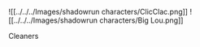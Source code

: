 ![[../../../Images/shadowrun characters/ClicClac.png]]
![[../../../Images/shadowrun characters/Big Lou.png]]

Cleaners

